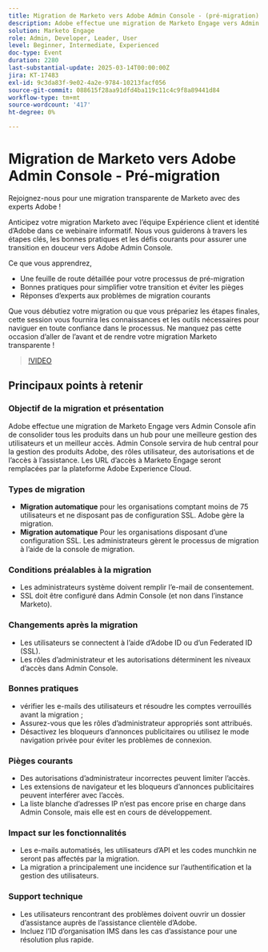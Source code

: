 ```yaml
---
title: Migration de Marketo vers Adobe Admin Console - (pré-migration)
description: Adobe effectue une migration de Marketo Engage vers Admin Console pour une meilleure gestion des utilisateurs. Découvrez les types de migration automatique et automatique, les conditions préalables, les modifications après la migration, les bonnes pratiques, les pièges courants et l’assistance. Accédez à l’enregistrement de la session sur le site web Adobe Experience League.
solution: Marketo Engage
role: Admin, Developer, Leader, User
level: Beginner, Intermediate, Experienced
doc-type: Event
duration: 2280
last-substantial-update: 2025-03-14T00:00:00Z
jira: KT-17483
exl-id: 9c3da83f-9e02-4a2e-9784-10213facf056
source-git-commit: 088615f28aa91dfd4ba119c11c4c9f8a89441d84
workflow-type: tm+mt
source-wordcount: '417'
ht-degree: 0%

---
```


# Migration de Marketo vers Adobe Admin Console - Pré-migration

Rejoignez-nous pour une migration transparente de Marketo avec des experts Adobe !

Anticipez votre migration Marketo avec l’équipe Expérience client et identité d’Adobe dans ce webinaire informatif. Nous vous guiderons à travers les étapes clés, les bonnes pratiques et les défis courants pour assurer une transition en douceur vers Adobe Admin Console.

Ce que vous apprendrez,

* Une feuille de route détaillée pour votre processus de pré-migration
* Bonnes pratiques pour simplifier votre transition et éviter les pièges
* Réponses d’experts aux problèmes de migration courants

Que vous débutiez votre migration ou que vous prépariez les étapes finales, cette session vous fournira les connaissances et les outils nécessaires pour naviguer en toute confiance dans le processus. Ne manquez pas cette occasion d’aller de l’avant et de rendre votre migration Marketo transparente !

>[!VIDEO](https://video.tv.adobe.com/v/3449712/?learn=on&enablevpops)

## Principaux points à retenir

### Objectif de la migration et présentation

Adobe effectue une migration de Marketo Engage vers Admin Console afin de consolider tous les produits dans un hub pour une meilleure gestion des utilisateurs et un meilleur accès.  Admin Console servira de hub central pour la gestion des produits Adobe, des rôles utilisateur, des autorisations et de l’accès à l’assistance. Les URL d’accès à Marketo Engage seront remplacées par la plateforme Adobe Experience Cloud.

### Types de migration

* **Migration automatique** pour les organisations comptant moins de 75 utilisateurs et ne disposant pas de configuration SSL. Adobe gère la migration.
* **Migration automatique** Pour les organisations disposant d’une configuration SSL. Les administrateurs gèrent le processus de migration à l’aide de la console de migration.

### Conditions préalables à la migration

* Les administrateurs système doivent remplir l’e-mail de consentement.
* SSL doit être configuré dans Admin Console (et non dans l’instance Marketo).

### Changements après la migration

* Les utilisateurs se connectent à l’aide d’Adobe ID ou d’un Federated ID (SSL).
* Les rôles d’administrateur et les autorisations déterminent les niveaux d’accès dans Admin Console.

### Bonnes pratiques

* vérifier les e-mails des utilisateurs et résoudre les comptes verrouillés avant la migration ;
* Assurez-vous que les rôles d’administrateur appropriés sont attribués.
* Désactivez les bloqueurs d’annonces publicitaires ou utilisez le mode navigation privée pour éviter les problèmes de connexion.

### Pièges courants

* Des autorisations d’administrateur incorrectes peuvent limiter l’accès.
* Les extensions de navigateur et les bloqueurs d’annonces publicitaires peuvent interférer avec l’accès.
* La liste blanche d’adresses IP n’est pas encore prise en charge dans Admin Console, mais elle est en cours de développement.

### Impact sur les fonctionnalités

* Les e-mails automatisés, les utilisateurs d’API et les codes munchkin ne seront pas affectés par la migration.
* La migration a principalement une incidence sur l’authentification et la gestion des utilisateurs.

### Support technique

* Les utilisateurs rencontrant des problèmes doivent ouvrir un dossier d’assistance auprès de l’assistance clientèle d’Adobe.
* Incluez l’ID d’organisation IMS dans les cas d’assistance pour une résolution plus rapide.
